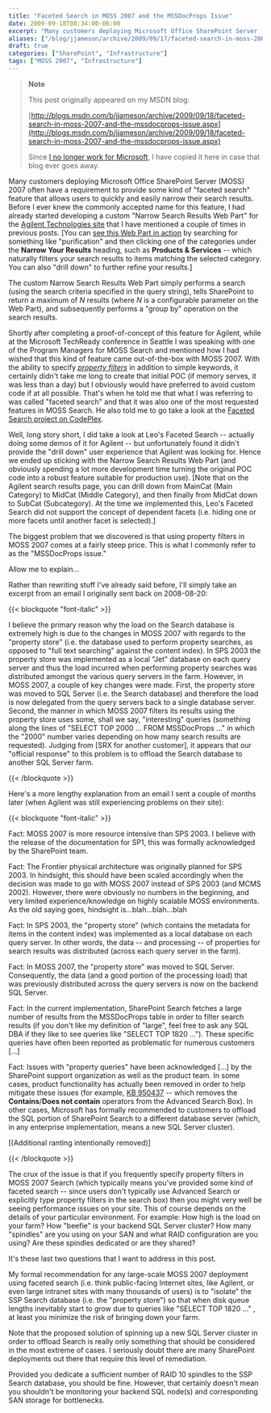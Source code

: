 ```yaml
---
title: "Faceted Search in MOSS 2007 and the MSSDocProps Issue"
date: 2009-09-18T08:34:00-06:00
excerpt: "Many customers deploying Microsoft Office SharePoint Server (MOSS) 2007 often have a requirement to provide some kind of \"faceted search\" feature that allows users to quickly and easily narrow their search results. Before I ever knew the commonly accepted..."
aliases: ["/blog/jjameson/archive/2009/09/17/faceted-search-in-moss-2007-and-the-mssdocprops-issue.aspx", "/blog/jjameson/archive/2009/09/18/faceted-search-in-moss-2007-and-the-mssdocprops-issue.aspx"]
draft: true
categories: ["SharePoint", "Infrastructure"]
tags: ["MOSS 2007", "Infrastructure"]
---
```


> **Note**
>
> This post originally appeared on my MSDN blog:
>
> [http://blogs.msdn.com/b/jjameson/archive/2009/09/18/faceted-search-in-moss-2007-and-the-mssdocprops-issue.aspx](http://blogs.msdn.com/b/jjameson/archive/2009/09/18/faceted-search-in-moss-2007-and-the-mssdocprops-issue.aspx)
>
> Since 			[I no longer work for Microsoft](/blog/jjameson/2011/09/02/last-day-with-microsoft), I have copied it here in case that  			blog ever goes away.

Many customers deploying Microsoft Office SharePoint Server (MOSS) 2007 often  	have a requirement to provide some kind of "faceted search" feature that allows  	users to quickly and easily narrow their search results. Before I ever knew  	the commonly accepted name for this feature, I had already started developing  	a custom "Narrow Search Results Web Part" for the 	[Agilent Technologies site](http://www.chem.agilent.com/) that I  	have mentioned a couple of times in previous posts. [You can 	[see this Web Part in action](http://www.chem.agilent.com/en-US/Search/Pages/default.aspx?k=purification&a=%20scope:%22English%20%28U.S.%29%20Content%22+MainCat:%22Products+%26+Services%22) by searching for something like "purification"  	and then clicking one of the categories under the **Narrow Your Results**  	heading, such as **Products & Services** -- which naturally  	filters your search results to items matching the selected category. You can  	also "drill down" to further refine your results.]

The custom Narrow Search Results Web Part simply performs a search (using  	the search criteria specified in the query string), tells SharePoint to return  	a maximum of <var>N</var> results (where <var>N</var> is a configurable parameter on the Web Part),  	and subsequently performs a "group by" operation on the search results.

Shortly after completing a proof-of-concept of this feature for Agilent,  	while at the Microsoft TechReady conference in Seattle I was speaking with one  	of the Program Managers for MOSS Search and mentioned how I had wished that  	this kind of feature came out-of-the-box with MOSS 2007. With the ability to  	specify *[property filters](http://msdn.microsoft.com/en-us/library/ms582745.aspx)* in addition to simple keywords, it certainly didn't  	take me long to create that initial POC (if memory serves, it was less than  	a day) but I obviously would have preferred to avoid custom code if at all possible.  	That's when he told me that what I was referring to was called "faceted search"  	and that it was also one of the most requested features in MOSS Search. He also  	told me to go take a look at the 	[Faceted Search project on CodePlex](http://facetedsearch.codeplex.com/).

Well, long story short, I did take a look at Leo's Faceted Search -- actually  	doing some demos of it for Agilent -- but unfortunately found it didn't provide  	the "drill down" user experience that Agilent was looking for. Hence we ended  	up sticking with the Narrow Search Results Web Part (and obviously spending  	a lot more development time turning the original POC code into a robust feature  	suitable for production use). [Note that on the Agilent search results page,  	you can drill down from MainCat (Main Category) to MidCat (Middle Category),  	and then finally from MidCat down to SubCat (Subcategory). At the time we implemented  	this, Leo's Faceted Search did not support the concept of dependent facets (i.e.  	hiding one or more facets until another facet is selected).]

The biggest problem that we discovered is that using property filters in  	MOSS 2007 comes at a fairly steep price. This is what I commonly refer to as  	the "MSSDocProps issue."

Allow me to explain...

Rather than rewriting stuff I've already said before, I'll simply take an  	excerpt from an email I originally sent back on 2008-08-20:

{{< blockquote "font-italic" >}}

I believe the primary reason why the load on the Search database is extremely high is due to the changes in MOSS 2007 with regards to the "property store" (i.e. the database used to perform property searches, as opposed to "full text searching" against the content index). In SPS 2003 the property store was implemented as a local "Jet" database on each query server and thus the load incurred when performing property searches was distributed amongst the various query servers in the farm. However, in MOSS 2007, a couple of key changes were made. First, the property store was moved to SQL Server (i.e. the Search database) and therefore the load is now delegated from the query servers back to a single database server. Second, the manner in which MOSS 2007 filters its results using the property store uses some, shall we say, "interesting" queries (something along the lines of "SELECT TOP 2000 ... FROM MSSDocProps ..." in which the "2000" number varies depending on how many search results are requested). Judging from [SRX for another customer], it appears that our "official response" to this problem is to offload the Search database to another SQL Server farm.

{{< /blockquote >}}

Here's a more lengthy explanation from an email I sent a couple of months  	later (when Agilent was still experiencing problems on their site):

{{< blockquote "font-italic" >}}

Fact: MOSS 2007 is more resource intensive than SPS 2003. I believe with  		the release of the documentation for SP1, this was formally acknowledged  		by the SharePoint team.

Fact: The Frontier physical architecture was originally planned for SPS  		2003. In hindsight, this should have been scaled accordingly when the decision  		was made to go with MOSS 2007 instead of SPS 2003 (and MCMS 2002). However,  		there were obviously no numbers in the beginning, and very limited experience/knowledge  		on highly scalable MOSS environments. As the old saying goes, hindsight  		is...blah...blah...blah

Fact: In SPS 2003, the "property store" (which contains the metadata  		for items in the content index) was implemented as a local database on each  		query server. In other words, the data -- and processing -- of properties  		for search results was distributed (across each query server in the farm).

Fact: In MOSS 2007, the "property store" was moved to SQL Server. Consequently,  		the data (and a good portion of the processing load) that was previously  		distributed across the query servers is now on the backend SQL Server.

Fact: In the current implementation, SharePoint Search fetches a large  		number of results from the MSSDocProps table in order to filter search results  		(if you don't like my definition of "large", feel free to ask any SQL DBA  		if they like to see queries like "SELECT TOP 1820 ..."). These specific queries  		have often been reported as problematic for numerous customers [...]

Fact: Issues with "property queries" have been acknowledged [...] by  		the SharePoint support organization as well as the product team. In some  		cases, product functionality has actually been removed in order to help  		mitigate these issues (for example, 		[KB 950437](http://support.microsoft.com/kb/950437/) -- which  		removes the **Contains**/**Does not contain**  		operators from the Advanced Search Box). In other cases, Microsoft has formally  		recommended to customers to offload the SQL portion of SharePoint Search  		to a different database server (which, in any enterprise implementation,  		means a new SQL Server cluster).

[(Additional ranting intentionally removed)]

{{< /blockquote >}}

The crux of the issue is that if you frequently specify property filters  	in MOSS 2007 Search (which typically means you've provided some kind of faceted  	search -- since users don't typically use Advanced Search or explicitly type  	property filters in the search box) then you might very well be seeing performance  	issues on your site. This of course depends on the details of your particular  	environment. For example: How high is the load on your farm? How "beefie" is  	your backend SQL Server cluster? How many "spindles" are you using on your SAN  	and what RAID configuration are you using? Are these spindles dedicated or are  	they shared?

It's these last two questions that I want to address in this post.

My formal recommendation for any large-scale MOSS 2007 deployment using faceted  	search (i.e. think public-facing Internet sites, like Agilent, or even large  	intranet sites with many thousands of users) is to "isolate" the SSP Search  	database (i.e. the "property store") so that when disk queue lengths inevitably  	start to grow due to queries like "SELECT TOP 1820 ..." , at least you minimize  	the risk of bringing down your farm.

Note that the proposed solution of spinning up a new SQL Server cluster in  	order to offload Search is really only something that should be considered in  	the most extreme of cases. I seriously doubt there are many SharePoint deployments  	out there that require this level of remediation.

Provided you dedicate a sufficient number of RAID 10 spindles to the SSP  	Search database, you should be fine. However, that certainly doesn't mean you  	shouldn't be monitoring your backend SQL node(s) and corresponding SAN storage  	for bottlenecks.

